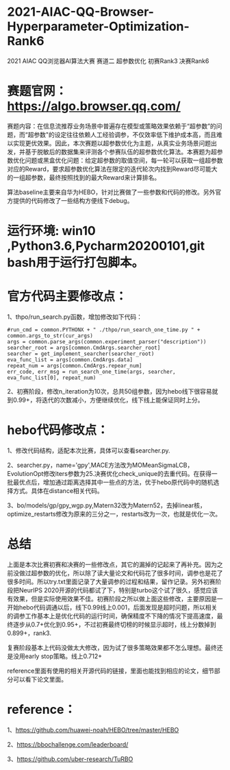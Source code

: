 # 2021-AIAC-QQ-Browser-Hyperparameter-Optimization-Rank6

2021 AIAC QQ浏览器AI算法大赛 赛道二 超参数优化 初赛Rank3 决赛Rank6



# 赛题官网：https://algo.browser.qq.com/

赛题内容：在信息流推荐业务场景中普遍存在模型或策略效果依赖于“超参数”的问题，而“超参数"的设定往往依赖人工经验调参，不仅效率低下维护成本高，而且难以实现更优效果。因此，本次赛题以超参数优化为主题，从真实业务场景问题出发，并基于脱敏后的数据集来评测各个参赛队伍的超参数优化算法。本赛题为超参数优化问题或黑盒优化问题：给定超参数的取值空间，每一轮可以获取一组超参数对应的Reward，要求超参数优化算法在限定的迭代轮次内找到Reward尽可能大的一组超参数，最终按照找到的最大Reward来计算排名。

算法baseline主要来自华为HEBO，针对比赛做了一些参数和代码的修改。另外官方提供的代码修改了一些结构方便线下debug。

# 运行环境: win10 ,Python3.6,Pycharm20200101,git bash用于运行打包脚本。

# 官方代码主要修改点：

1、thpo/run_search.py函数，增加修改如下代码：

```
#run_cmd = common.PYTHONX + " ./thpo/run_search_one_time.py " + common.args_to_str(cur_args)
args = common.parse_args(common.experiment_parser("description"))
searcher_root = args[common.CmdArgs.searcher_root]
searcher = get_implement_searcher(searcher_root)
eva_func_list = args[common.CmdArgs.data]
repeat_num = args[common.CmdArgs.repear_num]
err_code, err_msg = run_search_one_time(args, searcher, eva_func_list[0], repeat_num)
```

2、初赛阶段，修改n_iteration为10次，总共50组参数，因为hebo线下很容易就到0.99+，将迭代的次数减小，方便继续优化，线下线上能保证同时上分。

# hebo代码修改点：

1、修改代码结构，适配本次比赛，具体可以查看searcher.py.

2、searcher.py，name='gpy',MACE方法改为MOMeanSigmaLCB，EvolutionOpt修改iters参数为25.决赛优化check_unique的去重代码。在获得一批最优点后，增加通过距离选择其中一些点的方法，优于hebo原代码中的随机选择方式。具体在distance相关代码。

3、bo/models/gp/gpy_wgp.py,Matern32改为Matern52，去掉linear核，optimize_restarts修改为原来的三分之一，restarts改为一次，也就是优化一次。

# 总结
上面是本次比赛初赛和决赛的一些修改点，其它的漏掉的记起来了再补充。因为之前没做过超参数的优化，所以除了读大量论文和代码花了很多时间，调参也是花了很多时间。所以try.txt里面记录了大量调参的过程和结果，留作记录。另外初赛阶段把NeurIPS 2020开源的代码都试了下，特别是turbo这个试了很久，感觉应该有效果，但是实际使用效果不佳。初赛阶段之所以做上面这些修改，主要原因是一开始hebo代码调通以后，线下0.99线上0.001，后面发现是超时问题，所以相关的调参工作基本上是优化代码的运行时间，确保精度不下降的情况下提高速度，最终逐步从0.7+优化到0.95+，不过初赛最终切榜的时候显示超时，线上分数掉到0.899+，rank3.

复赛阶段基本上代码没做太大修改，因为试了很多策略效果都不怎么理想。最终还是没用early stop策略。线上0.712+

reference里面有使用的相关开源代码的链接，里面也能找到相应的论文，细节部分可以看下论文里面。

# reference：

1、https://github.com/huawei-noah/HEBO/tree/master/HEBO

2、https://bbochallenge.com/leaderboard/

3、https://github.com/uber-research/TuRBO



